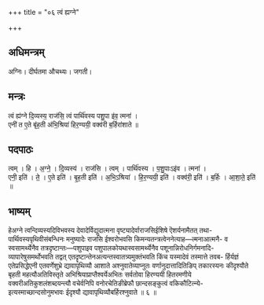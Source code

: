+++
title = "०६ त्वं ह्यग्ने"

+++
## अधिमन्त्रम्
अग्निः। दीर्घतमा औचथ्यः। जगती।

## मन्त्रः
त्वं ह्य॑ग्ने दि॒व्यस्य॒ राज॑सि॒ त्वं पार्थि॑वस्य पशु॒पा इ॑व॒ त्मना॑ ।  
एनी॑ त ए॒ते बृ॑ह॒ती अ॑भि॒श्रिया॑ हिर॒ण्ययी॒ वक्व॑री ब॒र्हिरा॑शाते ॥

## पदपाठः
त्वम् । हि । अ॒ग्ने॒ । दि॒व्यस्य॑ । राज॑सि । त्वम् । पार्थि॑वस्य । प॒शु॒पाःऽइ॑व । त्मना॑ ।  
एनी॒ इति॑ । ते॒ । ए॒ते इति॑ । बृ॒ह॒ती इति॑ । अ॒भि॒ऽश्रिया॑ । हि॒र॒ण्ययी॒ इति॑ । वक्व॑री॒ इति॑ । ब॒र्हिः । आ॒शा॒ते॒ इति॑ ॥

## भाष्यम्
हेअग्ने त्वन्दिव्यस्यदिविभवस्य देवादेर्विद्युदात्मना वृष्ट्यादेर्वाराजसिईशिषे ऎशर्यनामैतत् तथा- पार्थिवस्यपृथिवीसंबन्धिनः मनुष्यादेः राजसि ईश्वरोभवसि किमन्यतन्त्रत्वेननेत्याह—त्मनाआत्मनै- व स्वसामर्थ्येनैव तत्रदृष्टान्तः—पशुपाइव पशुपालकोयथास्वसामर्थ्येनैव पशूनान्निरोधनिर्गमनादि- व्यापारेषुसमर्थोभवति तद्वत् एतदॄष्टान्तेनअत्यन्तस्वातत्र्यमुक्तंभवति किंच यस्मादेवं तस्मात्ते तवब- र्हिर्यज्ञं एतेप्रसिद्धेएनी एतवर्णेशुभ्रे द्यावापृथिव्यौ आशाते अश्नुवातेव्याप्नुतः वर्णानुदात्तादितिङिप् तकारस्यनः कीदृश्यौते बृहती महत्यौअतिविस्तृते अभिश्रियाप्राप्तैश्वर्येअभितः सर्वतोवा हिरण्ययी हितरमणीये वक्वरीअतिकुशलंशब्दयन्त्यौ वचेर्वनिपि वनोरचेतिङीब्रेफौ छान्दसङ्कुत्वं वकिकौटित्न्ये- इत्यस्माच्छान्दसोनुमभावः ईदृश्यौ द्यावापृथिव्यौबर्हिरश्नुवाते ॥ ६ ॥
